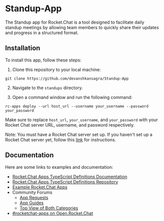 # Standup-App
The Standup app for Rocket.Chat is a tool designed to facilitate daily standup meetings by allowing team members to quickly share their updates and progress in a structured format.

## Installation

To install this app, follow these steps:

1. Clone this repository to your local machine:

```
git clone https://github.com/devanshkansagra/Standup-App
```

2. Navigate to the `standups` directory.

3. Open a command window and run the following command:

```
rc-apps deploy --url host_url --username your_username --password your_password
```

Make sure to replace `host_url`, `your_username`, and `your_password` with your Rocket Chat server URL, username, and password respectively.

Note: You must have a Rocket Chat server set up. If you haven't set up a Rocket Chat server yet, follow this [link](https://developer.rocket.chat/open-source-projects/server/server-environment-setup) for instructions.

## Documentation
Here are some links to examples and documentation:
- [Rocket.Chat Apps TypeScript Definitions Documentation](https://rocketchat.github.io/Rocket.Chat.Apps-engine/)
- [Rocket.Chat Apps TypeScript Definitions Repository](https://github.com/RocketChat/Rocket.Chat.Apps-engine)
- [Example Rocket.Chat Apps](https://github.com/graywolf336/RocketChatApps)
- Community Forums
  - [App Requests](https://forums.rocket.chat/c/rocket-chat-apps/requests)
  - [App Guides](https://forums.rocket.chat/c/rocket-chat-apps/guides)
  - [Top View of Both Categories](https://forums.rocket.chat/c/rocket-chat-apps)
- [#rocketchat-apps on Open.Rocket.Chat](https://open.rocket.chat/channel/rocketchat-apps)
